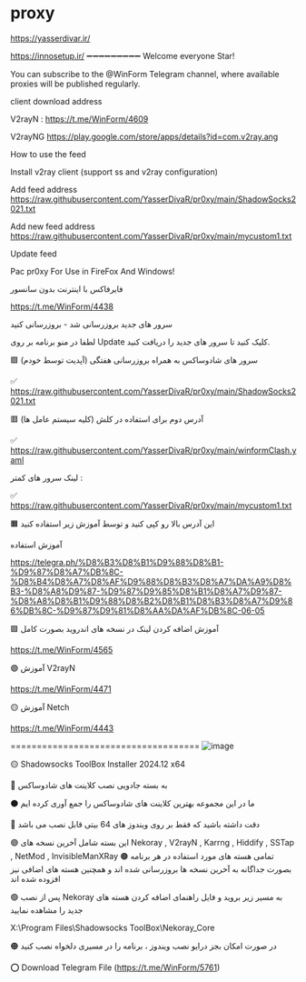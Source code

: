 # proxy

https://yasserdivar.ir/

https://innosetup.ir/
➖➖➖➖➖➖➖➖➖
Welcome everyone Star!


You can subscribe to the @WinForm Telegram channel, where available proxies will be published regularly.


client download address


V2rayN : https://t.me/WinForm/4609


V2rayNG https://play.google.com/store/apps/details?id=com.v2ray.ang


How to use the feed


Install v2ray client (support ss and v2ray configuration)


Add feed address https://raw.githubusercontent.com/YasserDivaR/pr0xy/main/ShadowSocks2021.txt

Add new feed address https://raw.githubusercontent.com/YasserDivaR/pr0xy/main/mycustom1.txt


Update feed

Pac pr0xy For Use in FireFox And Windows!


فایرفاکس با اینترنت بدون سانسور

https://t.me/WinForm/4438

سرور های جدید بروزرسانی شد - بروزرسانی کنید


لطفا در منو برنامه بر روی Update کلیک کنید تا سرور های جدید را دریافت کنید.


🟪 سرور های شادوساکس به همراه بروزرسانی هفتگی (آپدیت توسط خودم)


✅ https://raw.githubusercontent.com/YasserDivaR/pr0xy/main/ShadowSocks2021.txt

🟥 آدرس دوم برای استفاده در کلش (کلیه سیستم عامل ها)

✅ https://raw.githubusercontent.com/YasserDivaR/pr0xy/main/winformClash.yaml

لینک سرور های کمتر :

✅ https://raw.githubusercontent.com/YasserDivaR/pr0xy/main/mycustom1.txt

🟧 این آدرس بالا رو کپی کنید و توسط آموزش زیر استفاده کنید

آموزش استفاده


https://telegra.ph/%D8%B3%D8%B1%D9%88%D8%B1-%D9%87%D8%A7%DB%8C-%D8%B4%D8%A7%D8%AF%D9%88%D8%B3%D8%A7%DA%A9%D8%B3-%D8%A8%D9%87-%D9%87%D9%85%D8%B1%D8%A7%D9%87-%D8%A8%D8%B1%D9%88%D8%B2%D8%B1%D8%B3%D8%A7%D9%86%DB%8C-%D9%87%D9%81%D8%AA%DA%AF%DB%8C-06-05
 
 🟩 آموزش اضافه کردن لینک در نسخه های اندروید بصورت کامل

https://t.me/WinForm/4565

🟣 آموزش V2rayN 

https://t.me/WinForm/4471

🟡 آموزش Netch

https://t.me/WinForm/4443



====================================
![image](https://github.com/YasserDivaR/pr0xy/assets/20362188/a7ea3f17-2a9d-480c-af83-6271be6070df)

🟡 Shadowsocks ToolBox Installer 2024.12 x64

🔴 به بسته جادویی نصب کلاینت های شادوساکس

⚫️ ما در این مجموعه بهترین کلاینت های شادوساکس را جمع آوری کرده ایم

🔵 دقت داشته باشید که فقط بر روی ویندوز های 64 بیتی قابل نصب می باشد

🟣 این بسته شامل آخرین نسخه های 
Nekoray , V2rayN  , Karrng , Hiddify , SSTap , NetMod , InvisibleManXRay
🟤 تمامی هسته های مورد استفاده در هر برنامه بصورت جداگانه به آخرین نسخه ها بروزرسانی شده اند و همچنین هسته های اضافی نیز افزوده شده اند

🟢 پس از نصب Nekoray به مسیر زیر بروید و فایل راهنمای اضافه کردن هسته های جدید را مشاهده نمایید

X:\Program Files\Shadowsocks ToolBox\Nekoray\_Core

🟠 در صورت امکان بجز درایو نصب ویندوز ، برنامه را در مسیری دلخواه نصب کنید

⭕️ Download Telegram File (https://t.me/WinForm/5761) 

